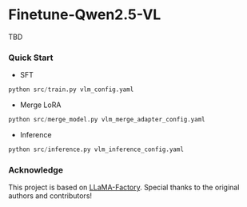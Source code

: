 # Finetune-Qwen2.5-VL


TBD


### Quick Start 
- SFT
```python
python src/train.py vlm_config.yaml 
```

- Merge LoRA
```python
python src/merge_model.py vlm_merge_adapter_config.yaml 
```

- Inference
```python
python src/inference.py vlm_inference_config.yaml
```


### Acknowledge
This project is based on [LLaMA-Factory](https://github.com/hiyouga/LLaMA-Factory/tree/main). Special thanks to the original authors and contributors!